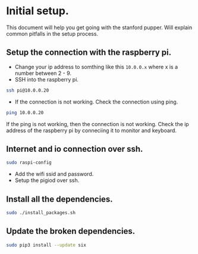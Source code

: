 # Initial setup.

This document will help you get going with the stanford pupper. Will explain common pitfalls in the setup process.


## Setup the connection with the raspberry pi.

- Change your ip address to somthing like this `10.0.0.x` where x is a number between 2 - 9.
- SSH into the raspberry pi.

```bash
ssh pi@10.0.0.20
```

- If the connection is not working. Check the connection using ping.
```bash
ping 10.0.0.20
``` 
If the ping is not working, then the connection is not working. Check the ip address of the raspberry pi by conneciing it to monitor and keyboard.

## Internet and io connection over ssh.

```bash
sudo raspi-config
```
- Add the wifi ssid and password.
- Setup the pigiod over ssh.


## Install all the dependencies.

```bash
sudo ./install_packages.sh
```


## Update the broken dependencies.

```bash
sudo pip3 install --update six
```


